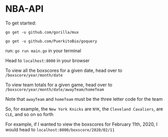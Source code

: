 # NBA-API

To get started:

`go get -u github.com/gorilla/mux`

`go get -u github.com/PuerkitoBio/goquery`

run: `go run main.go` in your terminal

Head to `localhost:8000` in your browser

To view all the boxscores for a given date, head over to `/boxscore/year/month/date`

To view team totals for a given game, head over to `/boxscore/year/month/date/awayTeam/homeTeam`

Note that `awayTeam` and `homeTeam` must be the three letter code for the team

So, for example, the `New York Knicks` are `NYK`, the `Cleveland Cavaliers`, are `CLE`, and so on so forth

For example, if I wanted to view the boxscores for February 11th, 2020, I would head to `localhost:8000/boxscore/2020/02/11`
